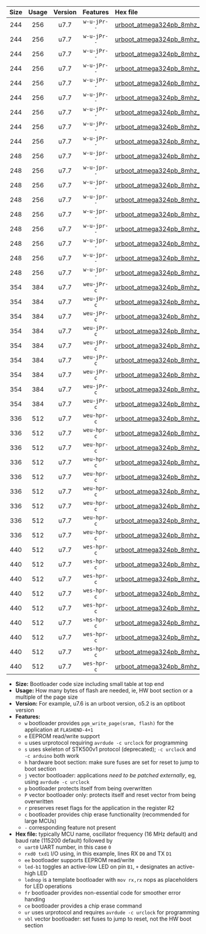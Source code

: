 |Size|Usage|Version|Features|Hex file|
|:-:|:-:|:-:|:-:|:--|
|244|256|u7.7|`w-u-jPr--`|[urboot_atmega324pb_8mhz_1000000bps_uart0_rxd0_txd1_led+b0_ur_vbl.hex](https://raw.githubusercontent.com/stefanrueger/urboot.hex/main/mcus/atmega324pb/fcpu_8mhz/1000000_bps/urboot_atmega324pb_8mhz_1000000bps_uart0_rxd0_txd1_led+b0_ur_vbl.hex)|
|244|256|u7.7|`w-u-jPr--`|[urboot_atmega324pb_8mhz_1000000bps_uart0_rxd0_txd1_led+b7_ur_vbl.hex](https://raw.githubusercontent.com/stefanrueger/urboot.hex/main/mcus/atmega324pb/fcpu_8mhz/1000000_bps/urboot_atmega324pb_8mhz_1000000bps_uart0_rxd0_txd1_led+b7_ur_vbl.hex)|
|244|256|u7.7|`w-u-jPr--`|[urboot_atmega324pb_8mhz_1000000bps_uart0_rxd0_txd1_lednop_ur_vbl.hex](https://raw.githubusercontent.com/stefanrueger/urboot.hex/main/mcus/atmega324pb/fcpu_8mhz/1000000_bps/urboot_atmega324pb_8mhz_1000000bps_uart0_rxd0_txd1_lednop_ur_vbl.hex)|
|244|256|u7.7|`w-u-jPr--`|[urboot_atmega324pb_8mhz_1000000bps_uart1_rxd2_txd3_led+b0_ur_vbl.hex](https://raw.githubusercontent.com/stefanrueger/urboot.hex/main/mcus/atmega324pb/fcpu_8mhz/1000000_bps/urboot_atmega324pb_8mhz_1000000bps_uart1_rxd2_txd3_led+b0_ur_vbl.hex)|
|244|256|u7.7|`w-u-jPr--`|[urboot_atmega324pb_8mhz_1000000bps_uart1_rxd2_txd3_led+b7_ur_vbl.hex](https://raw.githubusercontent.com/stefanrueger/urboot.hex/main/mcus/atmega324pb/fcpu_8mhz/1000000_bps/urboot_atmega324pb_8mhz_1000000bps_uart1_rxd2_txd3_led+b7_ur_vbl.hex)|
|244|256|u7.7|`w-u-jPr--`|[urboot_atmega324pb_8mhz_1000000bps_uart1_rxd2_txd3_lednop_ur_vbl.hex](https://raw.githubusercontent.com/stefanrueger/urboot.hex/main/mcus/atmega324pb/fcpu_8mhz/1000000_bps/urboot_atmega324pb_8mhz_1000000bps_uart1_rxd2_txd3_lednop_ur_vbl.hex)|
|244|256|u7.7|`w-u-jPr--`|[urboot_atmega324pb_8mhz_1000000bps_uart2_rxe2_txe3_led+b0_ur_vbl.hex](https://raw.githubusercontent.com/stefanrueger/urboot.hex/main/mcus/atmega324pb/fcpu_8mhz/1000000_bps/urboot_atmega324pb_8mhz_1000000bps_uart2_rxe2_txe3_led+b0_ur_vbl.hex)|
|244|256|u7.7|`w-u-jPr--`|[urboot_atmega324pb_8mhz_1000000bps_uart2_rxe2_txe3_led+b7_ur_vbl.hex](https://raw.githubusercontent.com/stefanrueger/urboot.hex/main/mcus/atmega324pb/fcpu_8mhz/1000000_bps/urboot_atmega324pb_8mhz_1000000bps_uart2_rxe2_txe3_led+b7_ur_vbl.hex)|
|244|256|u7.7|`w-u-jPr--`|[urboot_atmega324pb_8mhz_1000000bps_uart2_rxe2_txe3_lednop_ur_vbl.hex](https://raw.githubusercontent.com/stefanrueger/urboot.hex/main/mcus/atmega324pb/fcpu_8mhz/1000000_bps/urboot_atmega324pb_8mhz_1000000bps_uart2_rxe2_txe3_lednop_ur_vbl.hex)|
|248|256|u7.7|`w-u-jpr--`|[urboot_atmega324pb_8mhz_1000000bps_uart0_rxd0_txd1_led+b0_fr_ur_vbl.hex](https://raw.githubusercontent.com/stefanrueger/urboot.hex/main/mcus/atmega324pb/fcpu_8mhz/1000000_bps/urboot_atmega324pb_8mhz_1000000bps_uart0_rxd0_txd1_led+b0_fr_ur_vbl.hex)|
|248|256|u7.7|`w-u-jpr--`|[urboot_atmega324pb_8mhz_1000000bps_uart0_rxd0_txd1_led+b7_fr_ur_vbl.hex](https://raw.githubusercontent.com/stefanrueger/urboot.hex/main/mcus/atmega324pb/fcpu_8mhz/1000000_bps/urboot_atmega324pb_8mhz_1000000bps_uart0_rxd0_txd1_led+b7_fr_ur_vbl.hex)|
|248|256|u7.7|`w-u-jpr--`|[urboot_atmega324pb_8mhz_1000000bps_uart0_rxd0_txd1_lednop_fr_ur_vbl.hex](https://raw.githubusercontent.com/stefanrueger/urboot.hex/main/mcus/atmega324pb/fcpu_8mhz/1000000_bps/urboot_atmega324pb_8mhz_1000000bps_uart0_rxd0_txd1_lednop_fr_ur_vbl.hex)|
|248|256|u7.7|`w-u-jpr--`|[urboot_atmega324pb_8mhz_1000000bps_uart1_rxd2_txd3_led+b0_fr_ur_vbl.hex](https://raw.githubusercontent.com/stefanrueger/urboot.hex/main/mcus/atmega324pb/fcpu_8mhz/1000000_bps/urboot_atmega324pb_8mhz_1000000bps_uart1_rxd2_txd3_led+b0_fr_ur_vbl.hex)|
|248|256|u7.7|`w-u-jpr--`|[urboot_atmega324pb_8mhz_1000000bps_uart1_rxd2_txd3_led+b7_fr_ur_vbl.hex](https://raw.githubusercontent.com/stefanrueger/urboot.hex/main/mcus/atmega324pb/fcpu_8mhz/1000000_bps/urboot_atmega324pb_8mhz_1000000bps_uart1_rxd2_txd3_led+b7_fr_ur_vbl.hex)|
|248|256|u7.7|`w-u-jpr--`|[urboot_atmega324pb_8mhz_1000000bps_uart1_rxd2_txd3_lednop_fr_ur_vbl.hex](https://raw.githubusercontent.com/stefanrueger/urboot.hex/main/mcus/atmega324pb/fcpu_8mhz/1000000_bps/urboot_atmega324pb_8mhz_1000000bps_uart1_rxd2_txd3_lednop_fr_ur_vbl.hex)|
|248|256|u7.7|`w-u-jpr--`|[urboot_atmega324pb_8mhz_1000000bps_uart2_rxe2_txe3_led+b0_fr_ur_vbl.hex](https://raw.githubusercontent.com/stefanrueger/urboot.hex/main/mcus/atmega324pb/fcpu_8mhz/1000000_bps/urboot_atmega324pb_8mhz_1000000bps_uart2_rxe2_txe3_led+b0_fr_ur_vbl.hex)|
|248|256|u7.7|`w-u-jpr--`|[urboot_atmega324pb_8mhz_1000000bps_uart2_rxe2_txe3_led+b7_fr_ur_vbl.hex](https://raw.githubusercontent.com/stefanrueger/urboot.hex/main/mcus/atmega324pb/fcpu_8mhz/1000000_bps/urboot_atmega324pb_8mhz_1000000bps_uart2_rxe2_txe3_led+b7_fr_ur_vbl.hex)|
|248|256|u7.7|`w-u-jpr--`|[urboot_atmega324pb_8mhz_1000000bps_uart2_rxe2_txe3_lednop_fr_ur_vbl.hex](https://raw.githubusercontent.com/stefanrueger/urboot.hex/main/mcus/atmega324pb/fcpu_8mhz/1000000_bps/urboot_atmega324pb_8mhz_1000000bps_uart2_rxe2_txe3_lednop_fr_ur_vbl.hex)|
|354|384|u7.7|`weu-jPr-c`|[urboot_atmega324pb_8mhz_1000000bps_uart0_rxd0_txd1_ee_led+b0_fr_ce_ur_vbl.hex](https://raw.githubusercontent.com/stefanrueger/urboot.hex/main/mcus/atmega324pb/fcpu_8mhz/1000000_bps/urboot_atmega324pb_8mhz_1000000bps_uart0_rxd0_txd1_ee_led+b0_fr_ce_ur_vbl.hex)|
|354|384|u7.7|`weu-jPr-c`|[urboot_atmega324pb_8mhz_1000000bps_uart0_rxd0_txd1_ee_led+b7_fr_ce_ur_vbl.hex](https://raw.githubusercontent.com/stefanrueger/urboot.hex/main/mcus/atmega324pb/fcpu_8mhz/1000000_bps/urboot_atmega324pb_8mhz_1000000bps_uart0_rxd0_txd1_ee_led+b7_fr_ce_ur_vbl.hex)|
|354|384|u7.7|`weu-jPr-c`|[urboot_atmega324pb_8mhz_1000000bps_uart0_rxd0_txd1_ee_lednop_fr_ce_ur_vbl.hex](https://raw.githubusercontent.com/stefanrueger/urboot.hex/main/mcus/atmega324pb/fcpu_8mhz/1000000_bps/urboot_atmega324pb_8mhz_1000000bps_uart0_rxd0_txd1_ee_lednop_fr_ce_ur_vbl.hex)|
|354|384|u7.7|`weu-jPr-c`|[urboot_atmega324pb_8mhz_1000000bps_uart1_rxd2_txd3_ee_led+b0_fr_ce_ur_vbl.hex](https://raw.githubusercontent.com/stefanrueger/urboot.hex/main/mcus/atmega324pb/fcpu_8mhz/1000000_bps/urboot_atmega324pb_8mhz_1000000bps_uart1_rxd2_txd3_ee_led+b0_fr_ce_ur_vbl.hex)|
|354|384|u7.7|`weu-jPr-c`|[urboot_atmega324pb_8mhz_1000000bps_uart1_rxd2_txd3_ee_led+b7_fr_ce_ur_vbl.hex](https://raw.githubusercontent.com/stefanrueger/urboot.hex/main/mcus/atmega324pb/fcpu_8mhz/1000000_bps/urboot_atmega324pb_8mhz_1000000bps_uart1_rxd2_txd3_ee_led+b7_fr_ce_ur_vbl.hex)|
|354|384|u7.7|`weu-jPr-c`|[urboot_atmega324pb_8mhz_1000000bps_uart1_rxd2_txd3_ee_lednop_fr_ce_ur_vbl.hex](https://raw.githubusercontent.com/stefanrueger/urboot.hex/main/mcus/atmega324pb/fcpu_8mhz/1000000_bps/urboot_atmega324pb_8mhz_1000000bps_uart1_rxd2_txd3_ee_lednop_fr_ce_ur_vbl.hex)|
|354|384|u7.7|`weu-jPr-c`|[urboot_atmega324pb_8mhz_1000000bps_uart2_rxe2_txe3_ee_led+b0_fr_ce_ur_vbl.hex](https://raw.githubusercontent.com/stefanrueger/urboot.hex/main/mcus/atmega324pb/fcpu_8mhz/1000000_bps/urboot_atmega324pb_8mhz_1000000bps_uart2_rxe2_txe3_ee_led+b0_fr_ce_ur_vbl.hex)|
|354|384|u7.7|`weu-jPr-c`|[urboot_atmega324pb_8mhz_1000000bps_uart2_rxe2_txe3_ee_led+b7_fr_ce_ur_vbl.hex](https://raw.githubusercontent.com/stefanrueger/urboot.hex/main/mcus/atmega324pb/fcpu_8mhz/1000000_bps/urboot_atmega324pb_8mhz_1000000bps_uart2_rxe2_txe3_ee_led+b7_fr_ce_ur_vbl.hex)|
|354|384|u7.7|`weu-jPr-c`|[urboot_atmega324pb_8mhz_1000000bps_uart2_rxe2_txe3_ee_lednop_fr_ce_ur_vbl.hex](https://raw.githubusercontent.com/stefanrueger/urboot.hex/main/mcus/atmega324pb/fcpu_8mhz/1000000_bps/urboot_atmega324pb_8mhz_1000000bps_uart2_rxe2_txe3_ee_lednop_fr_ce_ur_vbl.hex)|
|336|512|u7.7|`weu-hpr-c`|[urboot_atmega324pb_8mhz_1000000bps_uart0_rxd0_txd1_ee_led+b0_fr_ce_ur.hex](https://raw.githubusercontent.com/stefanrueger/urboot.hex/main/mcus/atmega324pb/fcpu_8mhz/1000000_bps/urboot_atmega324pb_8mhz_1000000bps_uart0_rxd0_txd1_ee_led+b0_fr_ce_ur.hex)|
|336|512|u7.7|`weu-hpr-c`|[urboot_atmega324pb_8mhz_1000000bps_uart0_rxd0_txd1_ee_led+b7_fr_ce_ur.hex](https://raw.githubusercontent.com/stefanrueger/urboot.hex/main/mcus/atmega324pb/fcpu_8mhz/1000000_bps/urboot_atmega324pb_8mhz_1000000bps_uart0_rxd0_txd1_ee_led+b7_fr_ce_ur.hex)|
|336|512|u7.7|`weu-hpr-c`|[urboot_atmega324pb_8mhz_1000000bps_uart0_rxd0_txd1_ee_lednop_fr_ce_ur.hex](https://raw.githubusercontent.com/stefanrueger/urboot.hex/main/mcus/atmega324pb/fcpu_8mhz/1000000_bps/urboot_atmega324pb_8mhz_1000000bps_uart0_rxd0_txd1_ee_lednop_fr_ce_ur.hex)|
|336|512|u7.7|`weu-hpr-c`|[urboot_atmega324pb_8mhz_1000000bps_uart1_rxd2_txd3_ee_led+b0_fr_ce_ur.hex](https://raw.githubusercontent.com/stefanrueger/urboot.hex/main/mcus/atmega324pb/fcpu_8mhz/1000000_bps/urboot_atmega324pb_8mhz_1000000bps_uart1_rxd2_txd3_ee_led+b0_fr_ce_ur.hex)|
|336|512|u7.7|`weu-hpr-c`|[urboot_atmega324pb_8mhz_1000000bps_uart1_rxd2_txd3_ee_led+b7_fr_ce_ur.hex](https://raw.githubusercontent.com/stefanrueger/urboot.hex/main/mcus/atmega324pb/fcpu_8mhz/1000000_bps/urboot_atmega324pb_8mhz_1000000bps_uart1_rxd2_txd3_ee_led+b7_fr_ce_ur.hex)|
|336|512|u7.7|`weu-hpr-c`|[urboot_atmega324pb_8mhz_1000000bps_uart1_rxd2_txd3_ee_lednop_fr_ce_ur.hex](https://raw.githubusercontent.com/stefanrueger/urboot.hex/main/mcus/atmega324pb/fcpu_8mhz/1000000_bps/urboot_atmega324pb_8mhz_1000000bps_uart1_rxd2_txd3_ee_lednop_fr_ce_ur.hex)|
|336|512|u7.7|`weu-hpr-c`|[urboot_atmega324pb_8mhz_1000000bps_uart2_rxe2_txe3_ee_led+b0_fr_ce_ur.hex](https://raw.githubusercontent.com/stefanrueger/urboot.hex/main/mcus/atmega324pb/fcpu_8mhz/1000000_bps/urboot_atmega324pb_8mhz_1000000bps_uart2_rxe2_txe3_ee_led+b0_fr_ce_ur.hex)|
|336|512|u7.7|`weu-hpr-c`|[urboot_atmega324pb_8mhz_1000000bps_uart2_rxe2_txe3_ee_led+b7_fr_ce_ur.hex](https://raw.githubusercontent.com/stefanrueger/urboot.hex/main/mcus/atmega324pb/fcpu_8mhz/1000000_bps/urboot_atmega324pb_8mhz_1000000bps_uart2_rxe2_txe3_ee_led+b7_fr_ce_ur.hex)|
|336|512|u7.7|`weu-hpr-c`|[urboot_atmega324pb_8mhz_1000000bps_uart2_rxe2_txe3_ee_lednop_fr_ce_ur.hex](https://raw.githubusercontent.com/stefanrueger/urboot.hex/main/mcus/atmega324pb/fcpu_8mhz/1000000_bps/urboot_atmega324pb_8mhz_1000000bps_uart2_rxe2_txe3_ee_lednop_fr_ce_ur.hex)|
|440|512|u7.7|`wes-hpr-c`|[urboot_atmega324pb_8mhz_1000000bps_uart0_rxd0_txd1_ee_led+b0_fr_ce.hex](https://raw.githubusercontent.com/stefanrueger/urboot.hex/main/mcus/atmega324pb/fcpu_8mhz/1000000_bps/urboot_atmega324pb_8mhz_1000000bps_uart0_rxd0_txd1_ee_led+b0_fr_ce.hex)|
|440|512|u7.7|`wes-hpr-c`|[urboot_atmega324pb_8mhz_1000000bps_uart0_rxd0_txd1_ee_led+b7_fr_ce.hex](https://raw.githubusercontent.com/stefanrueger/urboot.hex/main/mcus/atmega324pb/fcpu_8mhz/1000000_bps/urboot_atmega324pb_8mhz_1000000bps_uart0_rxd0_txd1_ee_led+b7_fr_ce.hex)|
|440|512|u7.7|`wes-hpr-c`|[urboot_atmega324pb_8mhz_1000000bps_uart0_rxd0_txd1_ee_lednop_fr_ce.hex](https://raw.githubusercontent.com/stefanrueger/urboot.hex/main/mcus/atmega324pb/fcpu_8mhz/1000000_bps/urboot_atmega324pb_8mhz_1000000bps_uart0_rxd0_txd1_ee_lednop_fr_ce.hex)|
|440|512|u7.7|`wes-hpr-c`|[urboot_atmega324pb_8mhz_1000000bps_uart1_rxd2_txd3_ee_led+b0_fr_ce.hex](https://raw.githubusercontent.com/stefanrueger/urboot.hex/main/mcus/atmega324pb/fcpu_8mhz/1000000_bps/urboot_atmega324pb_8mhz_1000000bps_uart1_rxd2_txd3_ee_led+b0_fr_ce.hex)|
|440|512|u7.7|`wes-hpr-c`|[urboot_atmega324pb_8mhz_1000000bps_uart1_rxd2_txd3_ee_led+b7_fr_ce.hex](https://raw.githubusercontent.com/stefanrueger/urboot.hex/main/mcus/atmega324pb/fcpu_8mhz/1000000_bps/urboot_atmega324pb_8mhz_1000000bps_uart1_rxd2_txd3_ee_led+b7_fr_ce.hex)|
|440|512|u7.7|`wes-hpr-c`|[urboot_atmega324pb_8mhz_1000000bps_uart1_rxd2_txd3_ee_lednop_fr_ce.hex](https://raw.githubusercontent.com/stefanrueger/urboot.hex/main/mcus/atmega324pb/fcpu_8mhz/1000000_bps/urboot_atmega324pb_8mhz_1000000bps_uart1_rxd2_txd3_ee_lednop_fr_ce.hex)|
|440|512|u7.7|`wes-hpr-c`|[urboot_atmega324pb_8mhz_1000000bps_uart2_rxe2_txe3_ee_led+b0_fr_ce.hex](https://raw.githubusercontent.com/stefanrueger/urboot.hex/main/mcus/atmega324pb/fcpu_8mhz/1000000_bps/urboot_atmega324pb_8mhz_1000000bps_uart2_rxe2_txe3_ee_led+b0_fr_ce.hex)|
|440|512|u7.7|`wes-hpr-c`|[urboot_atmega324pb_8mhz_1000000bps_uart2_rxe2_txe3_ee_led+b7_fr_ce.hex](https://raw.githubusercontent.com/stefanrueger/urboot.hex/main/mcus/atmega324pb/fcpu_8mhz/1000000_bps/urboot_atmega324pb_8mhz_1000000bps_uart2_rxe2_txe3_ee_led+b7_fr_ce.hex)|
|440|512|u7.7|`wes-hpr-c`|[urboot_atmega324pb_8mhz_1000000bps_uart2_rxe2_txe3_ee_lednop_fr_ce.hex](https://raw.githubusercontent.com/stefanrueger/urboot.hex/main/mcus/atmega324pb/fcpu_8mhz/1000000_bps/urboot_atmega324pb_8mhz_1000000bps_uart2_rxe2_txe3_ee_lednop_fr_ce.hex)|

- **Size:** Bootloader code size including small table at top end
- **Usage:** How many bytes of flash are needed, ie, HW boot section or a multiple of the page size
- **Version:** For example, u7.6 is an urboot version, o5.2 is an optiboot version
- **Features:**
  + `w` bootloader provides `pgm_write_page(sram, flash)` for the application at `FLASHEND-4+1`
  + `e` EEPROM read/write support
  + `u` uses urprotocol requiring `avrdude -c urclock` for programming
  + `s` uses skeleton of STK500v1 protocol (deprecated); `-c urclock` and `-c arduino` both work
  + `h` hardware boot section: make sure fuses are set for reset to jump to boot section
  + `j` vector bootloader: applications *need to be patched externally*, eg, using `avrdude -c urclock`
  + `p` bootloader protects itself from being overwritten
  + `P` vector bootloader only: protects itself and reset vector from being overwritten
  + `r` preserves reset flags for the application in the register R2
  + `c` bootloader provides chip erase functionality (recommended for large MCUs)
  + `-` corresponding feature not present
- **Hex file:** typically MCU name, oscillator frequency (16 MHz default) and baud rate (115200 default) followed by
  + `uart0` UART number, in this case `0`
  + `rxd0 txd1` I/O using, in this example, lines RX `D0` and TX `D1`
  + `ee` bootloader supports EEPROM read/write
  + `led-b1` toggles an active-low LED on pin `B1`, `+` designates an active-high LED
  + `lednop` is a template bootloader with `mov rx,rx` nops as placeholders for LED operations
  + `fr` bootloader provides non-essential code for smoother error handing
  + `ce` bootloader provides a chip erase command
  + `ur` uses urprotocol and requires `avrdude -c urclock` for programming
  + `vbl` vector bootloader: set fuses to jump to reset, not the HW boot section
